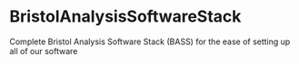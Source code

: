 # BristolAnalysisSoftwareStack
Complete Bristol Analysis Software Stack (BASS) for the ease of setting up all of our software
